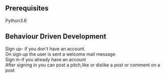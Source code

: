 ## Prerequisites
Python3.6


## Behaviour Driven Development

Sign up- if you don't have an account.</br  >
On sign up the user is sent a welcome mail message</br  >
Sign in-if you already have an account</br  >
After signing in you can post a pitch,like or dislike a post or comment on a post </br  >
